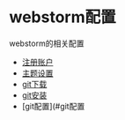 # webstorm配置

webstorm的相关配置
* [注册账户](#注册账户)
* [主题设置](#创建仓库)
* [git下载](#git下载)
* [git安装](#git安装)
* [git配置](#git配置